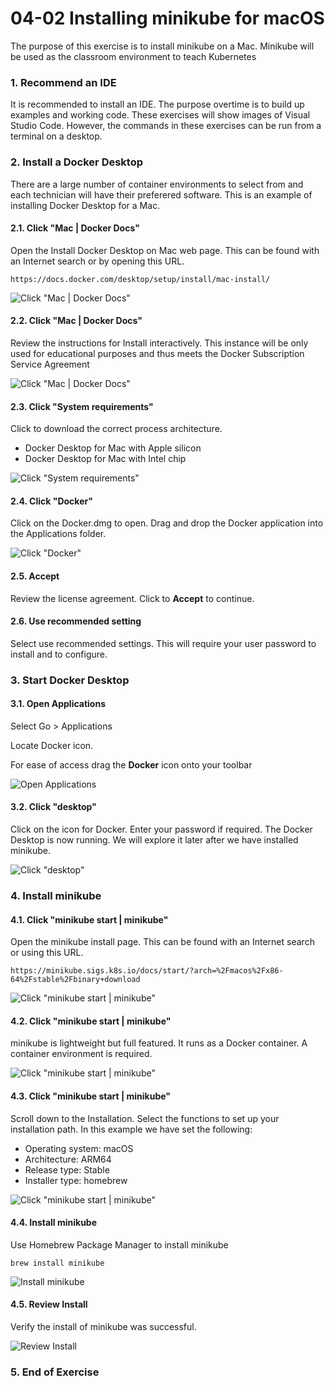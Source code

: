 
# 04-02 Installing minikube for macOS

The purpose of this exercise is to install minikube on a Mac. Minikube will be used as the classroom environment to teach Kubernetes

### 1. Recommend an IDE
It is recommended to install an IDE. The purpose overtime is to build up examples and working code. These exercises will show images of Visual Studio Code. However, the commands in these exercises can be run from a terminal on a desktop.

### 2. Install a Docker Desktop
There are a large number of container environments to select from and each technician will have their preferered software. This is an example of installing Docker Desktop for a Mac.

#### 2.1. Click "Mac | Docker Docs"
Open the Install Docker Desktop on Mac web page. This can be found with an Internet search or by opening this URL.

```
https://docs.docker.com/desktop/setup/install/mac-install/

```

![Click "Mac | Docker Docs"](images/step-2.png)


#### 2.2. Click "Mac | Docker Docs"
Review the instructions for Install interactively. This instance will be only used for educational purposes and thus meets the Docker Subscription Service Agreement

![Click "Mac | Docker Docs"](images/step-3.png)


#### 2.3. Click "System requirements"
Click to download the correct process architecture. 

- Docker Desktop for Mac with Apple silicon
- Docker Desktop for Mac with Intel chip

![Click "System requirements"](images/step-4.png)


#### 2.4. Click "Docker"
Click on the Docker.dmg to open. Drag and drop the Docker application into the Applications folder.

![Click "Docker"](images/step-5.png)


#### 2.5. Accept
Review the license agreement. Click to **Accept** to continue.

#### 2.6. Use recommended setting
Select use recommended settings. This will require your user password to install and to configure.

### 3. Start Docker Desktop

#### 3.1. Open Applications
Select Go > Applications

Locate Docker icon. 

For ease of access drag the **Docker** icon onto your toolbar

![Open Applications](images/step-9.png)


#### 3.2. Click "desktop"
Click on the icon for Docker. Enter your password if required. The Docker Desktop is now running. We will explore it later after we have installed minikube.

![Click "desktop"](images/step-10.png)


### 4. Install minikube

#### 4.1. Click "minikube start | minikube"
Open the minikube install page. This can be found with an Internet search or using this URL.

```
https://minikube.sigs.k8s.io/docs/start/?arch=%2Fmacos%2Fx86-64%2Fstable%2Fbinary+download

```

![Click "minikube start | minikube"](images/step-12.png)


#### 4.2. Click "minikube start | minikube"
minikube is lightweight but full featured. It runs as a Docker container. A container environment is required. 

![Click "minikube start | minikube"](images/step-13.png)


#### 4.3. Click "minikube start | minikube"
Scroll down to the Installation.  Select the functions to set up your installation path. In this example we have set the following:

- Operating system: macOS
- Architecture: ARM64
- Release type: Stable
- Installer type: homebrew

![Click "minikube start | minikube"](images/step-14.png)


#### 4.4. Install minikube
Use Homebrew Package Manager to install minikube

```
brew install minikube

```

![Install minikube](images/step-15.png)


#### 4.5. Review Install
Verify the install of minikube was successful.

![Review Install](images/step-16.png)


### 5. End of Exercise


